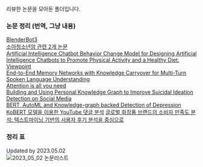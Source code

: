 리뷰한 논문을 모아둔 폴더입니다.

### 논문 정리 (번역, 그냥 내용)
[BlenderBot3](https://jyanalyst.notion.site/BlenderBot3-3b6cc453a3ce4deaa4005cc16ebd7b47)  
[소아청소년암 관련 2개 논문](https://jyanalyst.notion.site/4c45b3b2e3ff473089bd10be0071eb6a)  
[Artificial Intelligence Chatbot Behavior Change Model for Designing Artificial Intelligence Chatbots to Promote Physical Activity and a Healthy Diet: Viewpoint](https://jyanalyst.notion.site/601009058425456495b1e4a8bc4d00a2)  
[End-to-End Memory Networks with Knowledge Carryover for Multi-Turn Spoken Language Understanding](https://jyanalyst.notion.site/End-to-End-Memory-Networks-with-Knowledge-Carryover-for-Multi-Turn-Spoken-Language-Understanding-e067a040ac9449e9a58c60e4100262c7)  
[Attention is all you need](https://www.notion.so/jyanalyst/Attention-is-all-you-need-7ae815b6e09a495ebe50fa9646562ebd)  
[Building and Using Personal Knowledge Graph to Improve Suicidal Ideation Detection on Social Media](https://www.notion.so/jyanalyst/Building-and-Using-Personal-Knowledge-Graph-to-Improve-Suicidal-Ideation-Detection-on-Social-Media-9d28648f4f644d36be6a03313cb6f0f3)  
[BERT, AutoML and Knowledge-graph backed Detection of Depression](https://jyanalyst.notion.site/BERT-AutoML-and-Knowledge-graph-backed-Detection-of-Depression-4f14d0ea7a6b4a11a5f9240d96bcb7e3)
[KoBERT 모델을 이용한 YouTube 댓글 분석](https://jyanalyst.notion.site/KoBERT-YouTube-07c0f2b591bf448a9d331670f3416acb)
[글로벌 화장품 브랜드의 소비자 만족도 분석: 텍스트마이닝 기반의 사용자 후기 분석을 중심으로](https://jyanalyst.notion.site/814bf9aa180840eb96ea2fcb7693c605)

### 정리 표
Updated by 2023.05.02  
![2023_05_02 논문리스트](https://user-images.githubusercontent.com/98992915/235653777-619ac644-9f31-4f15-8779-2a5b8c1dd6a4.jpg)


